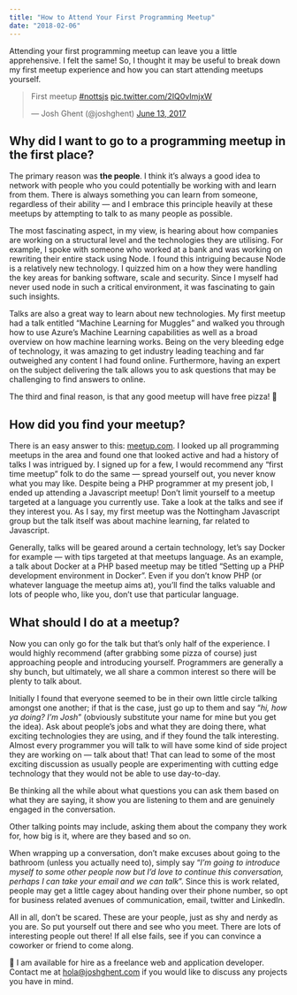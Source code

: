 ```yaml
---
title: "How to Attend Your First Programming Meetup"
date: "2018-02-06"
---
```


Attending your first programming meetup can leave you a little apprehensive. I felt the same! So, I thought it may be useful to break down my first meetup experience and how you can start attending meetups yourself.

<blockquote class="twitter-tweet"><p lang="en" dir="ltr">First meetup <a href="https://twitter.com/hashtag/nottsjs?src=hash&amp;ref_src=twsrc%5Etfw">#nottsjs</a> <a href="https://t.co/2IQ0vImjxW">pic.twitter.com/2IQ0vImjxW</a></p>&mdash; Josh Ghent (@joshghent) <a href="https://twitter.com/joshghent/status/874685729179357184?ref_src=twsrc%5Etfw">June 13, 2017</a></blockquote>

## Why did I want to go to a programming meetup in the first place?

The primary reason was **the people**. I think it’s always a good idea to network with people who you could potentially be working with and learn from them. There is always something you can learn from someone, regardless of their ability — and I embrace this principle heavily at these meetups by attempting to talk to as many people as possible.

The most fascinating aspect, in my view, is hearing about how companies are working on a structural level and the technologies they are utilising. For example, I spoke with someone who worked at a bank and was working on rewriting their entire stack using Node. I found this intriguing because Node is a relatively new technology. I quizzed him on a how they were handling the key areas for banking software, scale and security. Since I myself had never used node in such a critical environment, it was fascinating to gain such insights.

Talks are also a great way to learn about new technologies. My first meetup had a talk entitled “Machine Learning for Muggles” and walked you through how to use Azure’s Machine Learning capabilities as well as a broad overview on how machine learning works. Being on the very bleeding edge of technology, it was amazing to get industry leading teaching and far outweighed any content I had found online. Furthermore, having an expert on the subject delivering the talk allows you to ask questions that may be challenging to find answers to online.

The third and final reason, is that any good meetup will have free pizza! 🍕

## How did you find your meetup?

There is an easy answer to this: [meetup.com](https://www.meetup.com/). I looked up all programming meetups in the area and found one that looked active and had a history of talks I was intrigued by. I signed up for a few, I would recommend any “first time meetup” folk to do the same — spread yourself out, you never know what you may like. Despite being a PHP programmer at my present job, I ended up attending a Javascript meetup! Don’t limit yourself to a meetup targeted at a language you currently use. Take a look at the talks and see if they interest you. As I say, my first meetup was the Nottingham Javascript group but the talk itself was about machine learning, far related to Javascript.

Generally, talks will be geared around a certain technology, let’s say Docker for example — with tips targeted at that meetups language. As an example, a talk about Docker at a PHP based meetup may be titled “Setting up a PHP development environment in Docker”. Even if you don’t know PHP (or whatever language the meetup aims at), you’ll find the talks valuable and lots of people who, like you, don’t use that particular language.

## What should I do at a meetup?

Now you can only go for the talk but that’s only half of the experience. I would highly recommend (after grabbing some pizza of course) just approaching people and introducing yourself. Programmers are generally a shy bunch, but ultimately, we all share a common interest so there will be plenty to talk about.

Initially I found that everyone seemed to be in their own little circle talking amongst one another; if that is the case, just go up to them and say “_hi, how ya doing? I’m Josh_” (obviously substitute your name for mine but you get the idea). Ask about people’s jobs and what they are doing there, what exciting technologies they are using, and if they found the talk interesting. Almost every programmer you will talk to will have some kind of side project they are working on — talk about that! That can lead to some of the most exciting discussion as usually people are experimenting with cutting edge technology that they would not be able to use day-to-day.

Be thinking all the while about what questions you can ask them based on what they are saying, it show you are listening to them and are genuinely engaged in the conversation.

Other talking points may include, asking them about the company they work for, how big is it, where are they based and so on.

When wrapping up a conversation, don’t make excuses about going to the bathroom (unless you actually need to), simply say “_I’m going to introduce myself to some other people now but I’d love to continue this conversation, perhaps I can take your email and we can talk_”. Since this is work related, people may get a little cagey about handing over their phone number, so opt for business related avenues of communication, email, twitter and LinkedIn.

All in all, don’t be scared. These are your people, just as shy and nerdy as you are. So put yourself out there and see who you meet. There are lots of interesting people out there! If all else fails, see if you can convince a coworker or friend to come along.

👋 I am available for hire as a freelance web and application developer. Contact me at [hola@joshghent.com](mailto:hola@joshghent.com) if you would like to discuss any projects you have in mind.
